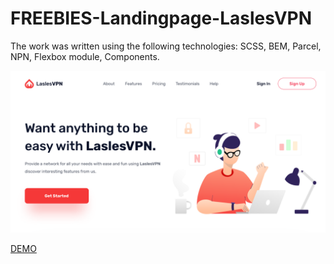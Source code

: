 # FREEBIES-Landingpage-LaslesVPN
The work was written using the following technologies:
  SCSS,
  BEM,
  Parcel,
  NPN,
  Flexbox module,
  Components.
 
<img src='preview.png'>

[DEMO](https://natashapahorukova.github.io/FREEBIES-Landingpage-LaslesVPN/)

